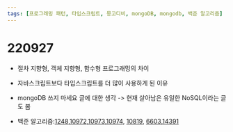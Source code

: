 ```yaml
---
tags: [프로그래밍 패턴, 타입스크립트, 몽고디비, mongoDB, mongodb, 백준 알고리즘]
---
```


# 220927

- 절차 지향형, 객체 지향형, 함수형 프로그래밍의 차이
- 자바스크립트보다 타입스크립트를 더 많이 사용하게 된 이유
- mongoDB 쓰지 마세요 글에 대한 생각 -> 현재 살아남은 유일한 NoSQL이라는 글도 봄

- 백준 알고리즘:[1248](https://www.acmicpc.net/problem/1248),[10972](https://www.acmicpc.net/problem/10972),[10973](https://www.acmicpc.net/problem/10973),[10974](https://www.acmicpc.net/problem/10974), [10819](https://www.acmicpc.net/problem/10819), [6603](https://www.acmicpc.net/problem/6603),[14391](https://www.acmicpc.net/problem/14391)